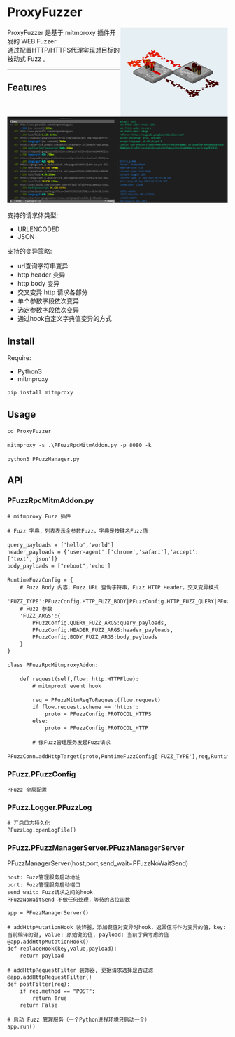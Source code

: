 
# ProxyFuzzer 

<img align="right" src="https://github.com/s0duku/ProxyFuzzer/blob/main/examples/0.png?raw=true" alt="AFL++ Logo">   

ProxyFuzzer 是基于 mitmproxy 插件开发的 WEB Fuzzer  
通过配置HTTP/HTTPS代理实现对目标的被动式 Fuzz 。   

--- 

## Features 

![2](https://github.com/s0duku/ProxyFuzzer/blob/main/examples/1.png?raw=true)  


支持的请求体类型:  
* URLENCODED  
* JSON  

支持的变异策略:   
* url查询字符串变异  
* http header 变异  
* http body 变异  
* 交叉变异 http 请求各部分  
* 单个参数字段依次变异  
* 选定参数字段依次变异  
* 通过hook自定义字典值变异的方式  




## Install

Require:   
* Python3  
* mitmproxy

```
pip install mitmproxy

```  

## Usage

```
cd ProxyFuzzer

mitmproxy -s .\PFuzzRpcMitmAddon.py -p 8080 -k

python3 PFuzzManager.py

``` 

## API

### PFuzzRpcMitmAddon.py

```
# mitmproxy Fuzz 插件

# Fuzz 字典，列表表示全参数Fuzz，字典是按键名Fuzz值

query_payloads = ['hello','world']
header_payloads = {'user-agent':['chrome','safari'],'accept':['text','json']}
body_payloads = ["reboot",'echo']

RuntimeFuzzConfig = {
    # Fuzz Body 内容，Fuzz URL 查询字符串，Fuzz HTTP Header，交叉变异模式
    'FUZZ_TYPE':PFuzzConfig.HTTP_FUZZ_BODY|PFuzzConfig.HTTP_FUZZ_QUERY|PFuzzConfig.HTTP_FUZZ_HEADER|PFuzzConfig.HTTP_FUZZ_CROSS,
    # Fuzz 参数
    'FUZZ_ARGS':{
        PFuzzConfig.QUERY_FUZZ_ARGS:query_payloads,
        PFuzzConfig.HEADER_FUZZ_ARGS:header_payloads,
        PFuzzConfig.BODY_FUZZ_ARGS:body_payloads
    }
}

class PFuzzRpcMitmproxyAddon:

    def request(self,flow: http.HTTPFlow):
        # mitmproxt event hook

        req = PFuzzMitmReqToRequest(flow.request)
        if flow.request.scheme == 'https':
            proto = PFuzzConfig.PROTOCOL_HTTPS
        else:
            proto = PFuzzConfig.PROTOCOL_HTTP

        # 像Fuzz管理服务发起Fuzz请求  
        PFuzzConn.addHttpTarget(proto,RuntimeFuzzConfig['FUZZ_TYPE'],req,RuntimeFuzzConfig['FUZZ_ARGS'])

```


### PFuzz.PFuzzConfig

````
PFuzz 全局配置

````


### PFuzz.Logger.PFuzzLog

````
# 开启日志持久化
PFuzzLog.openLogFile()

````


### PFuzz.PFuzzManagerServer.PFuzzManagerServer 


PFuzzManagerServer(host,port,send_wait=PFuzzNoWaitSend)   

```
host: Fuzz管理服务启动地址
port: Fuzz管理服务启动端口
send_wait: Fuzz请求之间的hook
PFuzzNoWaitSend 不做任何处理，等待的占位函数
```

```
app = PFuzzManagerServer()

# addHttpMutationHook 装饰器，添加键值对变异时hook，返回值将作为变异的值，key: 当前编译的键, value: 原始键的值, payload: 当前字典考虑的值
@app.addHttpMutationHook()
def replaceHook(key,value,payload):
    return payload

# addHttpRequestFilter 装饰器, 更据请求选择是否过滤
@app.addHttpRequestFilter()
def postFilter(req):
    if req.method == "POST":
        return True
    return False

# 启动 Fuzz 管理服务（一个Python进程环境只启动一个）
app.run()

```

